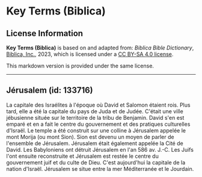 # Key Terms (Biblica)

## License Information

**Key Terms (Biblica)** is based on and adapted from: _Biblica Bible Dictionary_, [Biblica, Inc.](https://www.biblica.com/), 2023, which is licensed under a [CC BY-SA 4.0 license](https://creativecommons.org/licenses/by-sa/4.0/legalcode.en).

This markdown version is provided under the same license.



--------------------------------

## Jérusalem (id: 133716)

La capitale des Israélites à l'époque où David et Salomon étaient rois. Plus tard, elle a été la capitale du pays de Juda et de Judée. C'était une ville jébusienne située sur le territoire de la tribu de Benjamin. David s'en est emparé et en a fait le centre du gouvernement et des pratiques culturelles d'Israël. Le temple a été construit sur une colline à Jérusalem appelée le mont Morija (ou mont Sion). Sion est devenu un moyen de parler de l'ensemble de Jérusalem. Jérusalem était également appelée la Cité de David. Les Babyloniens ont détruit Jérusalem en l'an 586 av. J.\-C. Les Juifs l'ont ensuite reconstruite et Jérusalem est restée le centre du gouvernement juif et du culte de Dieu. C'est aujourd'hui la capitale de la nation d'Israël. Jérusalem se situe entre la mer Méditerranée et le Jourdain.


